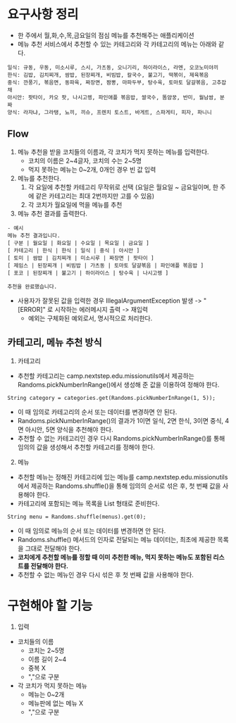 # 요구사항 정리
- 한 주에서 월,화,수,목,금요일의 점심 메뉴를 추천해주는 애플리케이션
- 메뉴 추천 서비스에서 추천할 수 있는 카테고리와 각 카테고리의 메뉴는 아래와 같다.
```
일식: 규동, 우동, 미소시루, 스시, 가츠동, 오니기리, 하이라이스, 라멘, 오코노미야끼
한식: 김밥, 김치찌개, 쌈밥, 된장찌개, 비빔밥, 칼국수, 불고기, 떡볶이, 제육볶음
중식: 깐풍기, 볶음면, 동파육, 짜장면, 짬뽕, 마파두부, 탕수육, 토마토 달걀볶음, 고추잡채
아시안: 팟타이, 카오 팟, 나시고렝, 파인애플 볶음밥, 쌀국수, 똠얌꿍, 반미, 월남쌈, 분짜
양식: 라자냐, 그라탱, 뇨끼, 끼슈, 프렌치 토스트, 바게트, 스파게티, 피자, 파니니
```

## Flow
1. 메뉴 추천을 받을 코치들의 이름과, 각 코치가 먹지 못하는 메뉴를 입력한다.
    - 코치의 이름은 2~4글자, 코치의 수는 2~5명
    - 먹지 못하는 메뉴는 0~2개, 0개인 경우 빈 값 입력
2. 메뉴를 추천한다.
   1. 각 요일에 추천할 카테고리 무작위로 선택 (요일은 월요일 ~ 금요일이며, 한 주에 같은 카테고리는 최대 2번까지만 고를 수 있음)
   2. 각 코치가 월요일에 먹을 메뉴를 추천
3. 메뉴 추천 결과를 출력한다.
```
- 예시
메뉴 추천 결과입니다.
[ 구분 | 월요일 | 화요일 | 수요일 | 목요일 | 금요일 ]
[ 카테고리 | 한식 | 한식 | 일식 | 중식 | 아시안 ]
[ 토미 | 쌈밥 | 김치찌개 | 미소시루 | 짜장면 | 팟타이 ]
[ 제임스 | 된장찌개 | 비빔밥 | 가츠동 | 토마토 달걀볶음 | 파인애플 볶음밥 ]
[ 포코 | 된장찌개 | 불고기 | 하이라이스 | 탕수육 | 나시고렝 ]

추천을 완료했습니다.
```

- 사용자가 잘못된 값을 입력한 경우 IllegalArgumentException 발생 -> "[ERROR]" 로 시작하는 에러메시지 출력 -> 재입력 
  - 예외는 구체화된 예외로서, 명시적으로 처리한다.


## 카테고리, 메뉴 추천 방식

1. 카테고리
- 추천할 카테고리는 camp.nextstep.edu.missionutils에서 제공하는 Randoms.pickNumberInRange()에서 생성해 준 값을 이용하여 정해야 한다.
```
String category = categories.get(Randoms.pickNumberInRange(1, 5));
```
- 이 때 임의로 카테고리의 순서 또는 데이터를 변경하면 안 된다.
- Randoms.pickNumberInRange()의 결과가 1이면 일식, 2면 한식, 3이면 중식, 4면 아시안, 5면 양식을 추천해야 한다.
- 추천할 수 없는 카테고리인 경우 다시 Randoms.pickNumberInRange()를 통해 임의의 값을 생성해서 추천할 카테고리를 정해야 한다.

2. 메뉴
- 추천할 메뉴는 정해진 카테고리에 있는 메뉴를 camp.nextstep.edu.missionutils에서 제공하는 Randoms.shuffle()을 통해 임의의 순서로 섞은 후, 첫 번째 값을 사용해야 한다.
- 카테고리에 포함되는 메뉴 목록을 List<String> 형태로 준비한다.
```
String menu = Randoms.shuffle(menus).get(0);
```
- 이 때 임의로 메뉴의 순서 또는 데이터를 변경하면 안 된다.
- Randoms.shuffle() 메서드의 인자로 전달되는 메뉴 데이터는, 최초에 제공한 목록을 그대로 전달해야 한다.
- <b>코치에게 추천할 메뉴를 정할 때 이미 추천한 메뉴, 먹지 못하는 메뉴도 포함된 리스트를 전달해야 한다.</b>
- 추천할 수 없는 메뉴인 경우 다시 섞은 후 첫 번째 값을 사용해야 한다.


# 구현해야 할 기능
1. 입력 
- 코치들의 이름
  - 코치는 2~5명 
  - 이름 길이 2~4
  - 중복 X
  - ","으로 구분
- 각 코치가 먹지 못하는 메뉴
  - 메뉴는 0~2개
  - 메뉴판에 없는 메뉴 X
  - ","으로 구분

